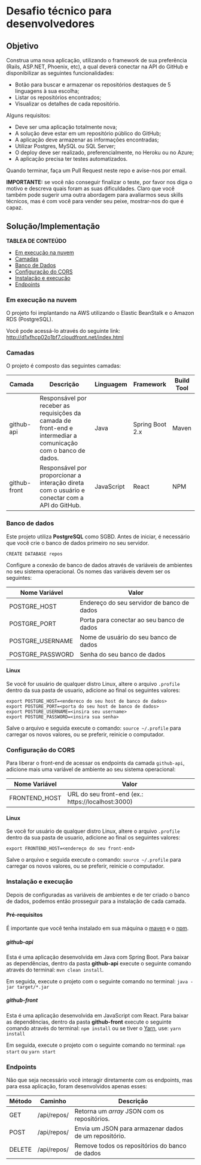 # Desafio técnico para desenvolvedores

## Objetivo

Construa uma nova aplicação, utilizando o framework de sua preferência (Rails, ASP.NET, Phoenix, etc), a qual deverá conectar na API do GitHub e disponibilizar as seguintes funcionalidades:

- Botão para buscar e armazenar os repositórios destaques de 5 linguagens à sua escolha;
- Listar os repositórios encontrados;
- Visualizar os detalhes de cada repositório.

Alguns requisitos:

- Deve ser uma aplicação totalmente nova;
- A solução deve estar em um repositório público do GitHub;
- A aplicação deve armazenar as informações encontradas;
- Utilizar Postgres, MySQL ou SQL Server;
- O deploy deve ser realizado, preferencialmente, no Heroku ou no Azure;
- A aplicação precisa ter testes automatizados.

Quando terminar, faça um Pull Request neste repo e avise-nos por email.

**IMPORTANTE:** se você não conseguir finalizar o teste, por favor nos diga o motivo e descreva quais foram as suas dificuldades. Claro que você também pode sugerir uma outra abordagem para avaliarmos seus skills técnicos, mas é com você para vender seu peixe, mostrar-nos do que é capaz.

## Solução/Implementação

**TABLEA DE CONTEÚDO** 
* [Em execução na nuvem](#em_execucao)
* [Camadas](#camadas)
* [Banco de Dados](#db)
* [Configuração do CORS](#cors) 
* [Instalação e execução](#instalexec)
* [Endpoints](#endpoints)


<a name="em_execucao"></a>

### Em execução na nuvem

O projeto foi implantando na AWS utilizando o Elastic BeanStalk e o Amazon RDS (PostgreSQL).

Você pode acessá-lo através do seguinte link:
http://d1xfhcp02o1bf7.cloudfront.net/index.html

<a name="camadas"></a>

### Camadas

O projeto é composto das seguintes camadas:

|Camada   | Descrição  | Linguagem | Framework | Build Tool |
|--|--|--|--|--|
| github-api | Responsável por receber as requisições da camada de front-end e intermediar a comunicação com o banco de dados. | Java |  Spring Boot 2.x| Maven |
| github-front | Responsável por proporcionar a interação direta com o usuário e conectar com a API do GitHub. | JavaScript |  React | NPM |

<a name="db"></a>

### Banco de dados

Este projeto utiliza **PostgreSQL** como SGBD. Antes de iniciar, é necessário que você crie o banco de dados primeiro no seu servidor.

`CREATE DATABASE repos`

Configure a conexão de banco de dados através de variáveis de ambientes no seu sistema operacional. Os nomes das variáveis devem ser os seguintes:

| Nome Variável | Valor
|--|--|
|POSTGRE_HOST|Endereço do seu servidor de banco de dados
|POSTGRE_PORT|Porta para conectar ao seu banco de dados
|POSTGRE_USERNAME|Nome de usuário do seu banco de dados
|POSTGRE_PASSWORD|Senha do seu banco de dados

#### Linux

Se você for usuário de qualquer distro Linux, altere o arquivo `.profile` dentro da sua pasta de usuario, adicione ao final os seguintes valores:

```
export POSTGRE_HOST=<endereco do seu host de banco de dados>
export POSTGRE_PORT=<porta do seu host de banco de dados>
export POSTGRE_USERNAME=<insira seu username>
export POSTGRE_PASSWORD=<insira sua senha>
```

Salve o arquivo e seguida execute o comando: `source ~/.profile` para carregar os novos valores, ou se preferir, reinicie o computador.

<a name="cors"></a>

### Configuração do CORS

Para liberar o front-end de acessar os endpoints da camada `github-api`, adicione mais uma variável de ambiente ao seu sistema operacional:

| Nome Variável | Valor
|--|--|
|FRONTEND_HOST|URL do seu front-end (ex.: https://localhost:3000)

#### Linux

Se você for usuário de qualquer distro Linux, altere o arquivo `.profile` dentro da sua pasta de usuario, adicione ao final os seguintes valores:

`export FRONTEND_HOST=<endereço do seu front-end>`

Salve o arquivo e seguida execute o comando: `source ~/.profile` para carregar os novos valores, ou se preferir, reinicie o computador.

<a name="instalexec"></a>

### Instalação e execução

Depois de configuradas as variáveis de ambientes e de ter criado o banco de dados, podemos então prosseguir para a instalação de cada camada.

#### Pré-requisitos

É importante que você tenha instalado em sua máquina o [maven](https://maven.apache.org/install.html) e o [npm](https://www.npmjs.com/get-npm).

##### github-api

Esta é uma aplicação desenvolvida em Java com Spring Boot. Para baixar as dependências, dentro da pasta **github-api** execute o seguinte comando através do terminal: `mvn clean install`.

Em seguida, execute o projeto com o seguinte comando no terminal: `java -jar target/*.jar`

##### github-front

Esta é uma aplicação desenvolvida em JavaScript com React. Para baixar as dependências, dentro da pasta **github-front** execute o seguinte comando através do terminal: `npm install` ou se tiver o [Yarn](https://classic.yarnpkg.com/pt-BR/docs/install/#debian-stable), use: `yarn install`

Em seguida, execute o projeto com o seguinte comando no terminal: `npm start` ou `yarn start`

<a name="endpoints"></a>

### Endpoints

Não que seja necessário você interagir diretamente com os endpoints, mas para essa aplicação, foram desenvolvidos apenas esses:

| Método | Caminho | Descrição
|--|--| -- |
|GET|/api/repos/ | Retorna um *array* JSON com os repositórios.
|POST|/api/repos/ | Envia um JSON para armazenar dados de um repositório.
|DELETE|/api/repos/ | Remove todos os repositórios do banco de dados
